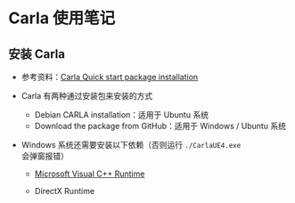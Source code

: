 # Carla 使用笔记

## 安装 Carla

- 参考资料：[Carla Quick start package installation][1]

- Carla 有两种通过安装包来安装的方式
  - Debian CARLA installation：适用于 Ubuntu 系统
  - Download the package from GitHub：适用于 Windows / Ubuntu 系统

- Windows 系统还需要安装以下依赖（否则运行 `./CarlaUE4.exe` 会弹窗报错）
  - [Microsoft Visual C++ Runtime][2]
  - DirectX Runtime

    [1]: https://carla.readthedocs.io/en/latest/start_quickstart/
    [2]: https://learn.microsoft.com/en-us/cpp/windows/latest-supported-vc-redist?view=msvc-170#visual-studio-2015-2017-2019-and-2022
